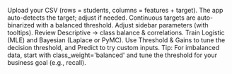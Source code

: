 Upload your CSV (rows = students, columns = features + target).
The app auto-detects the target; adjust if needed. Continuous targets are auto-binarized with a balanced threshold.
Adjust sidebar parameters (with tooltips).
Review Descriptive → class balance & correlations.
Train Logistic (MLE) and Bayesian (Laplace or PyMC).
Use Threshold & Gains to tune the decision threshold, and Predict to try custom inputs.
Tip: For imbalanced data, start with class_weight='balanced' and tune the threshold for your business goal (e.g., recall).
